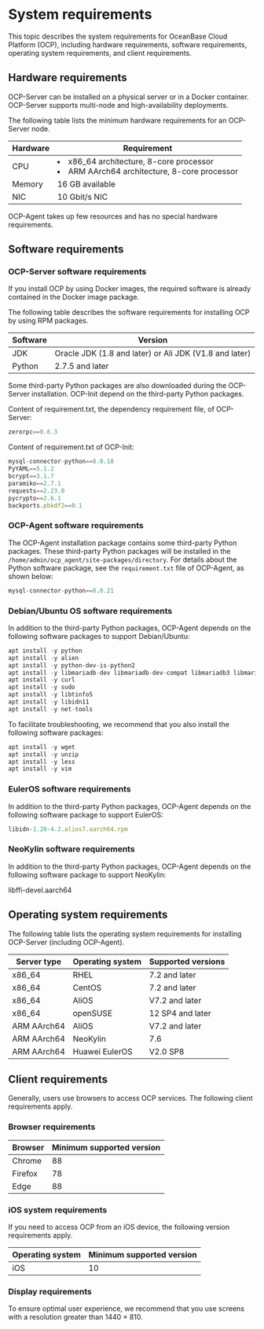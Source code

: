 # System requirements

This topic describes the system requirements for OceanBase Cloud Platform (OCP), including hardware requirements, software requirements, operating system requirements, and client requirements.

## Hardware requirements

OCP-Server can be installed on a physical server or in a Docker container. OCP-Server supports multi-node and high-availability deployments.

The following table lists the minimum hardware requirements for an OCP-Server node.

| **Hardware** |                                         **Requirement**                                          |
|--------------|--------------------------------------------------------------------------------------------------|
| CPU          | <li>x86_64 architecture, 8-core processor</li><li>  ARM AArch64 architecture, 8-core processor</li> |
| Memory       | 16 GB available                                                                                  |
| NIC          | 10 Gbit/s NIC                                                                                    |

OCP-Agent takes up few resources and has no special hardware requirements.

## Software requirements

### OCP-Server software requirements

If you install OCP by using Docker images, the required software is already contained in the Docker image package.

The following table describes the software requirements for installing OCP by using RPM packages.

| **Software** |                      **Version**                       |
|--------------|--------------------------------------------------------|
| JDK          | Oracle JDK (1.8 and later) or Ali JDK (V1.8 and later) |
| Python       | 2.7.5 and later                                        |

Some third-party Python packages are also downloaded during the OCP-Server installation. OCP-Init depend on the third-party Python packages.

Content of requirement.txt, the dependency requirement file, of OCP-Server:

```javascript
zerorpc==0.6.3
```

Content of requirement.txt of OCP-Init:

```javascript
mysql-connector-python==8.0.18 
PyYAML==5.1.2 
bcrypt==3.1.7 
paramiko==2.7.1 
requests==2.23.0 
pycrypto==2.6.1 
backports.pbkdf2==0.1
```

### OCP-Agent software requirements

The OCP-Agent installation package contains some third-party Python packages. These third-party Python packages will be installed in the `/home/admin/ocp_agent/site-packages/directory`. For details about the Python software package, see the `requirement.txt` file of OCP-Agent, as shown below:

```sql
mysql-connector-python==8.0.21
```

### Debian/Ubuntu OS software requirements

In addition to the third-party Python packages, OCP-Agent depends on the following software packages to support Debian/Ubuntu:

```javascript
apt install -y python
apt install -y alien
apt install -y python-dev-is-python2
apt install -y libmariadb-dev libmariadb-dev-compat libmariadb3 libmariadbclient-dev mariadb-client mariadb-common
apt install -y curl
apt install -y sudo
apt install -y libtinfo5
apt install -y libidn11
apt install -y net-tools
```

To facilitate troubleshooting, we recommend that you also install the following software packages:

```javascript
apt install -y wget
apt install -y unzip
apt install -y less
apt install -y vim
```

### EulerOS software requirements

In addition to the third-party Python packages, OCP-Agent depends on the following software package to support EulerOS:

```javascript
libidn-1.28-4.2.alios7.aarch64.rpm
```

### NeoKylin software requirements

In addition to the third-party Python packages, OCP-Agent depends on the following software package to support NeoKylin:

libffi-devel.aarch64

## Operating system requirements

The following table lists the operating system requirements for installing OCP-Server (including OCP-Agent).

| **Server type** | **Operating system** | **Supported versions** |
|-----------------|----------------------|------------------------|
| x86_64          | RHEL                 | 7.2 and later          |
| x86_64          | CentOS               | 7.2 and later          |
| x86_64          | AliOS                | V7.2 and later         |
| x86_64          | openSUSE             | 12 SP4 and later       |
| ARM AArch64     | AliOS                | V7.2 and later         |
| ARM AArch64     | NeoKylin             | 7.6                    |
| ARM AArch64     | Huawei EulerOS       | V2.0 SP8               |

## Client requirements

Generally, users use browsers to access OCP services. The following client requirements apply.

### Browser requirements

| **Browser** | **Minimum supported version** |
|-------------|-------------------------------|
| Chrome      | 88                            |
| Firefox     | 78                            |
| Edge        | 88                            |

### iOS system requirements

If you need to access OCP from an iOS device, the following version requirements apply.

| **Operating system** | **Minimum supported version** |
|----------------------|-------------------------------|
| iOS                  | 10                            |

### Display requirements

To ensure optimal user experience, we recommend that you use screens with a resolution greater than 1440 × 810.
